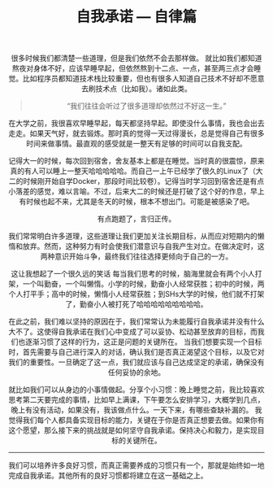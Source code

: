 <div style="text-align: center;">

# 自我承诺 — 自律篇
</div>

<br>

<br>

<div style="text-align: center;">
很多时候我们都清楚一些道理，但是我们依然不会去那样做。
就比如我们都知道熬夜对身体不好，应该早睡早起，但依然熬到十二点、一点，甚至两三点才会睡觉。比如程序员都知道技术栈比较重要，但也有很多人知道自己技术不好却不愿意去刷技术点（比如我）。诸如此类。

> “我们往往会听过了很多道理却依然过不好这一生。”

在大学之前，我很喜欢早睡早起，每天都坚持早起。即使没什么事情，我也会出去走走。如果天气好，就去锻炼。那时真的觉得一天过得漫长，总是觉得自己有很多时间来做事情。最直观的感受就是一整天有足够的时间可以自我支配。

记得大一的时候，每次回到宿舍，舍友基本上都是在睡觉。当时真的很震惊，原来真的有人可以睡上一整天哈哈哈哈哈。而自己一上午已经学了很久的Linux了（大二的时候刚开始自学Docker，那段时间比较卷）。记得当时学习回到宿舍还是有点小落差的感觉，难以言喻。不过，后来大二的时候还是打破了这个好的作息，早上有时候也起不来，尤其是冬天的时候，根本不想出门。可能是被感染了吧。

有点跑题了，言归正传。

我们常常明白许多道理，这些道理让我们更加关注长期目标，从而应对短期内的懒惰和放弃。然而，这种努力有时会使我们潜意识与自我产生对立。在做决定时，这两种意识开始斗争，最终我们往往选择更倾向于自己的一方。

这让我想起了一个很久远的笑话 每当我们思考的时候，脑海里就会有两个小人打架，一个叫勤奋，一个叫懒惰。小学的时候，勤奋小人经常获胜；初中的时候，两个人打平手；高中的时候，懒惰小人经常获胜；<sapn class="marker-evy">到SHs大学的时候，他们就不打架了，勤奋小人被打死了哈哈哈哈哈哈哈哈哈。</sapn>

在此之前，我们难以坚持的原因在于，我们常常认为未能履行自我承诺并没有什么大不了。这使得自我承诺在我们心中变成了可以妥协、松动甚至放弃的目标，而我们也逐渐习惯了这样的行为，这正是问题的关键所在。
当我们想要实现一个目标时，首先需要与自己进行深入的对话，确认我们是否真正渴望这个目标，以及它对我们的重要性。一旦确定了这一点，我们就应该与自己达成坚定的承诺，确保没有任何妥协的余地。

就比如我们可以从身边的小事情做起。分享个小习惯：晚上睡觉之前，我比较喜欢思考第二天要完成的事情，比如早上满课，下午要怎么安排学习，大概学到几点，晚上有没有活动，如果没有，我该做点什么。一天下来，有哪些查缺补漏的。
我觉得我们每个人都具备实现目标的能力，关键在于你是否真正想要去做。如果你有这个愿望，那么接下来的挑战就是如何坚守自我承诺。保持决心和毅力，是实现目标的关键所在。

</div>

---

我们可以培养许多良好习惯，而真正需要养成的习惯只有一个，那就是始终如一地完成自我承诺。其他所有的良好习惯都将建立在这一基础之上。
